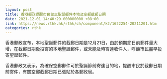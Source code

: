 ```yaml
---
layout: post
title: 香港郵政提醒市民留意聖誕郵件本地及空郵截郵日期
date: 2021-12-01 14:40:29.000000000 +08:00
link: https://news.rthk.hk/rthk/ch/component/k2/1622254-20211201.htm
categories: rthk
---
```


香港郵政宣布，本地聖誕郵件的截郵日期是12月21日，由於預期節日前郵件量大增，在截郵日期後投寄的本地聖誕郵件，或未能及時寄達收件人，呼籲市民盡早投寄聖誕郵件。

香港郵政又表示，為確保空郵郵件可於聖誕節前寄達目的地，提醒市民於截郵日期前寄件，有關空郵截郵日期已張貼於各郵政局。
